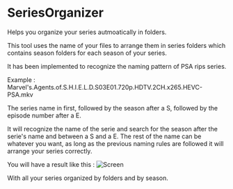 # SeriesOrganizer
Helps you organize your series autmoatically in folders.

This tool uses the name of your files to arrange them in series folders which contains season folders for each season of your series.

It has been implemented to recognize the naming pattern of PSA rips series.

Example :
Marvel's.Agents.of.S.H.I.E.L.D.S03E01.720p.HDTV.2CH.x265.HEVC-PSA.mkv

The series name in first, followed by the season after a S, followed by the episode number after a E.

It will recognize the name of the serie and search for the season after the serie's name and between a S and a E. The rest of the name can be whatever you want, as long as the previous naming rules are followed it will arrange your series correctly.

You will have a result like this :
![Screen](http://zupimages.net/up/16/31/wb1l.png)

With all your series organized by folders and by season. 
